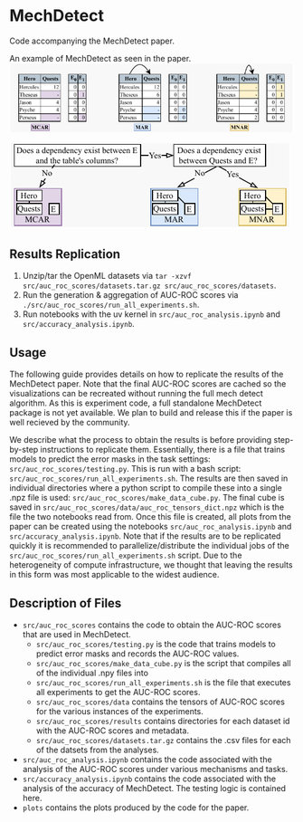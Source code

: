 # MechDetect
Code accompanying the MechDetect paper.

An example of MechDetect as seen in the paper.
![Data for MechDetect Example](figures/mechdetect-data.png)

![Decision Procedure for MechDetect Example](figures/test-tree.png)

## Results Replication
1. Unzip/tar the OpenML datasets via `tar -xzvf src/auc_roc_scores/datasets.tar.gz src/auc_roc_scores/datasets`.
2. Run the generation & aggregation of AUC-ROC scores via `./src/auc_roc_scores/run_all_experiments.sh`.
3. Run notebooks with the uv kernel in `src/auc_roc_analysis.ipynb` and `src/accuracy_analysis.ipynb`.

## Usage
The following guide provides details on how to replicate the results of the MechDetect paper. Note that the final AUC-ROC scores are cached so the visualizations can be recreated without running the full mech detect algorithm. As this is experiment code, a full standalone MechDetect package is not yet available. We plan to build and release this if the paper is well recieved by the community.

We describe what the process to obtain the results is before providing step-by-step instructions to replicate them. Essentially, there is a file that trains models to predict the error masks in the task settings: `src/auc_roc_scores/testing.py`. This is run with a bash script: `src/auc_roc_scores/run_all_experiments.sh`. The results are then saved in individual directories where a python script to compile these into a single .npz file is used: `src/auc_roc_scores/make_data_cube.py`. The final cube is saved in `src/auc_roc_scores/data/auc_roc_tensors_dict.npz` which is the file the two notebooks read from. Once this file is created, all plots from the paper can be created using the notebooks `src/auc_roc_analysis.ipynb` and `src/accuracy_analysis.ipynb`. Note that if the results are to be replicated quickly it is recommended to parallelize/distribute the individual jobs of the `src/auc_roc_scores/run_all_experiments.sh` script. Due to the heterogeneity of compute infrastructure, we thought that leaving the results in this form was most applicable to the widest audience.

## Description of Files
- `src/auc_roc_scores` contains the code to obtain the AUC-ROC scores that are used in MechDetect.
    - `src/auc_roc_scores/testing.py` is the code that trains models to predict error masks and records the AUC-ROC values.
    - `src/auc_roc_scores/make_data_cube.py` is the script that compiles all of the individual .npy files into 
    - `src/auc_roc_scores/run_all_experiments.sh` is the file that executes all experiments to get the AUC-ROC scores.
    - `src/auc_roc_scores/data` contains the tensors of AUC-ROC scores for the various instances of the experiments.
    - `src/auc_roc_scores/results` contains directories for each dataset id with the AUC-ROC scores and metadata.
    - `src/auc_roc_scores/datasets.tar.gz` contains the .csv files for each of the datsets from the analyses.
- `src/auc_roc_analysis.ipynb` contains the code associated with the analysis of the AUC-ROC scores under various mechanisms and tasks.
- `src/accuracy_analysis.ipynb` contains the code associated with the analysis of the accuracy of MechDetect. The testing logic is contained here.
- `plots` contains the plots produced by the code for the paper.
